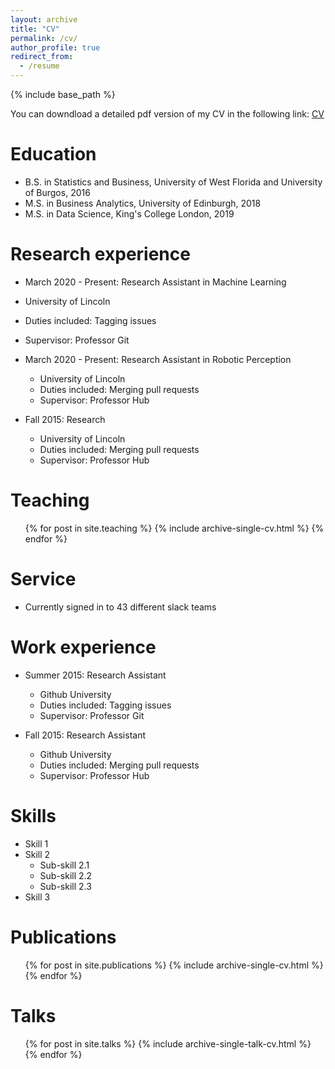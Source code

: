 ```yaml
---
layout: archive
title: "CV"
permalink: /cv/
author_profile: true
redirect_from:
  - /resume
---
```


{% include base_path %}

You can downdload a detailed pdf version of my CV in the following link: [CV](https://adrianxsalazar.github.io/files/Adrian_Salazar_Research_CV.pdf)

Education
======
* B.S. in Statistics and Business, University of West Florida and University of Burgos, 2016
* M.S. in Business Analytics, University of Edinburgh, 2018
* M.S. in Data Science, King's College London, 2019

Research experience
======
*  March 2020 - Present: Research Assistant in Machine Learning
  * University of Lincoln
  * Duties included: Tagging issues
  * Supervisor: Professor Git

* March 2020 - Present: Research Assistant in Robotic Perception
  * University of Lincoln
  * Duties included: Merging pull requests
  * Supervisor: Professor Hub
  
* Fall 2015: Research 
  * University of Lincoln
  * Duties included: Merging pull requests
  * Supervisor: Professor Hub
  
Teaching
======
  <ul>{% for post in site.teaching %}
    {% include archive-single-cv.html %}
  {% endfor %}</ul>
  
Service
======
* Currently signed in to 43 different slack teams

Work experience
======
* Summer 2015: Research Assistant
  * Github University
  * Duties included: Tagging issues
  * Supervisor: Professor Git

* Fall 2015: Research Assistant
  * Github University
  * Duties included: Merging pull requests
  * Supervisor: Professor Hub
  
Skills
======
* Skill 1
* Skill 2
  * Sub-skill 2.1
  * Sub-skill 2.2
  * Sub-skill 2.3
* Skill 3

Publications
======
  <ul>{% for post in site.publications %}
    {% include archive-single-cv.html %}
  {% endfor %}</ul>
  
Talks
======
  <ul>{% for post in site.talks %}
    {% include archive-single-talk-cv.html %}
  {% endfor %}</ul>
  
